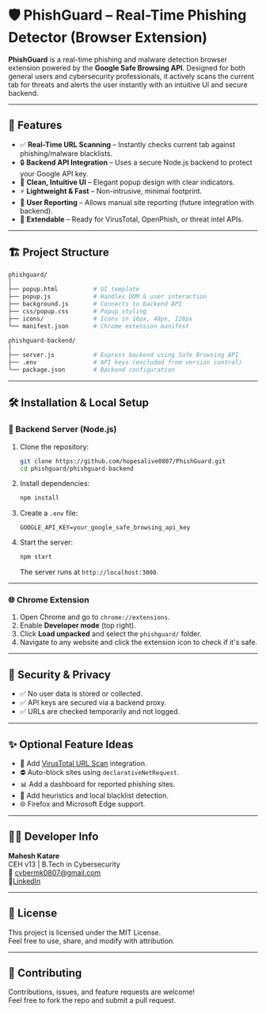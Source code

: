 
# 🛡️ PhishGuard – Real-Time Phishing Detector (Browser Extension)

**PhishGuard** is a real-time phishing and malware detection browser extension powered by the **Google Safe Browsing API**. Designed for both general users and cybersecurity professionals, it actively scans the current tab for threats and alerts the user instantly with an intuitive UI and secure backend.

---

## 🚀 Features

- ✅ **Real-Time URL Scanning** – Instantly checks current tab against phishing/malware blacklists.
- 🔒 **Backend API Integration** – Uses a secure Node.js backend to protect your Google API key.
- 💬 **Clean, Intuitive UI** – Elegant popup design with clear indicators.
- ⚡ **Lightweight & Fast** – Non-intrusive, minimal footprint.
- 🚨 **User Reporting** – Allows manual site reporting (future integration with backend).
- 🧩 **Extendable** – Ready for VirusTotal, OpenPhish, or threat intel APIs.

---

## 🏗️ Project Structure

```bash
phishguard/
│
├── popup.html          # UI template
├── popup.js            # Handles DOM & user interaction
├── background.js       # Connects to backend API
├── css/popup.css       # Popup styling
├── icons/              # Icons in 16px, 48px, 128px
└── manifest.json       # Chrome extension manifest

phishguard-backend/
│
├── server.js           # Express backend using Safe Browsing API
├── .env                # API keys (excluded from version control)
└── package.json        # Backend configuration
```

---

## 🛠️ Installation & Local Setup

### 🔧 Backend Server (Node.js)

1. Clone the repository:
   ```bash
   git clone https://github.com/hopesalive0807/PhishGuard.git
   cd phishguard/phishguard-backend
   ```

2. Install dependencies:
   ```bash
   npm install
   ```

3. Create a `.env` file:
   ```
   GOOGLE_API_KEY=your_google_safe_browsing_api_key
   ```

4. Start the server:
   ```bash
   npm start
   ```
   The server runs at `http://localhost:3000`.

---

### 🌐 Chrome Extension

1. Open Chrome and go to `chrome://extensions`.
2. Enable **Developer mode** (top right).
3. Click **Load unpacked** and select the `phishguard/` folder.
4. Navigate to any website and click the extension icon to check if it's safe.

---

## 🔐 Security & Privacy

- ✅ No user data is stored or collected.
- ✅ API keys are secured via a backend proxy.
- ✅ URLs are checked temporarily and not logged.

---

## ✨ Optional Feature Ideas

- 🧪 Add [VirusTotal URL Scan](https://developers.virustotal.com/reference/scan-url) integration.
- ⛔ Auto-block sites using `declarativeNetRequest`.
- 📊 Add a dashboard for reported phishing sites.
- 🧭 Add heuristics and local blacklist detection.
- 🌐 Firefox and Microsoft Edge support.

---

## 👨‍💻 Developer Info

**Mahesh Katare**  
CEH v13 | B.Tech in Cybersecurity  
📧 cybermk0807@gmail.com  
🔗[LinkedIn](https://linkedin.com/in/maheshkatare0807)

---

## 📝 License

This project is licensed under the MIT License.  
Feel free to use, share, and modify with attribution.

---

## 🙌 Contributing

Contributions, issues, and feature requests are welcome!  
Feel free to fork the repo and submit a pull request.
